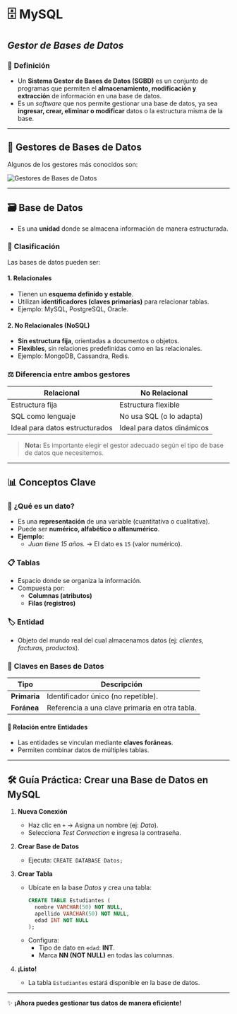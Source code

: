 # 🗄️ **MySQL**  
## *Gestor de Bases de Datos*  

### 📌 **Definición**  
- Un **Sistema Gestor de Bases de Datos (SGBD)** es un conjunto de programas que permiten el **almacenamiento, modificación y extracción** de información en una base de datos.  
- Es un *software* que nos permite gestionar una base de datos, ya sea **ingresar, crear, eliminar o modificar** datos o la estructura misma de la base.  

---

## 🔧 **Gestores de Bases de Datos**  
Algunos de los gestores más conocidos son:  

![Gestores de Bases de Datos](https://github.com/user-attachments/assets/3df16a85-5fa5-479b-b50a-3e8d1f2aa168)  

---

## 🗃️ **Base de Datos**  
- Es una **unidad** donde se almacena información de manera estructurada.  

### 🔄 **Clasificación**  
Las bases de datos pueden ser:  

#### **1. Relacionales**  
- Tienen un **esquema definido y estable**.  
- Utilizan **identificadores (claves primarias)** para relacionar tablas.  
- Ejemplo: MySQL, PostgreSQL, Oracle.  

#### **2. No Relacionales (NoSQL)**  
- **Sin estructura fija**, orientadas a documentos o objetos.  
- **Flexibles**, sin relaciones predefinidas como en las relacionales.  
- Ejemplo: MongoDB, Cassandra, Redis.  

### ⚖️ **Diferencia entre ambos gestores**  
| **Relacional** | **No Relacional** |  
|---------------|-------------------|  
| Estructura fija | Estructura flexible |  
| SQL como lenguaje | No usa SQL (o lo adapta) |  
| Ideal para datos estructurados | Ideal para datos dinámicos |  

> **Nota:** Es importante elegir el gestor adecuado según el tipo de base de datos que necesitemos.  

---

## 📊 **Conceptos Clave**  

### 🔢 **¿Qué es un dato?**  
- Es una **representación** de una variable (cuantitativa o cualitativa).  
- Puede ser **numérico, alfabético o alfanumérico**.  
- **Ejemplo:**  
  - *Juan tiene 15 años.* → El dato es `15` (valor numérico).  

### 📋 **Tablas**  
- Espacio donde se organiza la información.  
- Compuesta por:  
  - **Columnas (atributos)**  
  - **Filas (registros)**  

### 🏷️ **Entidad**  
- Objeto del mundo real del cual almacenamos datos (ej: *clientes, facturas, productos*).  

### 🔑 **Claves en Bases de Datos**  
| Tipo | Descripción |  
|------|------------|  
| **Primaria** | Identificador único (no repetible). |  
| **Foránea** | Referencia a una clave primaria en otra tabla. |  

#### 🔗 **Relación entre Entidades**  
- Las entidades se vinculan mediante **claves foráneas**.  
- Permiten combinar datos de múltiples tablas.  

---

## 🛠️ **Guía Práctica: Crear una Base de Datos en MySQL**  

1. **Nueva Conexión**  
   - Haz clic en `+` → Asigna un nombre (ej: *Dato*).  
   - Selecciona *Test Connection* e ingresa la contraseña.  

2. **Crear Base de Datos**  
   - Ejecuta: `CREATE DATABASE Datos;`  

3. **Crear Tabla**  
   - Ubícate en la base *Datos* y crea una tabla:  
     ```sql
     CREATE TABLE Estudiantes (
       nombre VARCHAR(50) NOT NULL,
       apellido VARCHAR(50) NOT NULL,
       edad INT NOT NULL
     );
     ```  
   - Configura:  
     - Tipo de dato en `edad`: **INT**.  
     - Marca **NN (NOT NULL)** en todas las columnas.  

4. **¡Listo!**  
   - La tabla `Estudiantes` estará disponible en la base de datos.  

---

✨ **¡Ahora puedes gestionar tus datos de manera eficiente!**  
